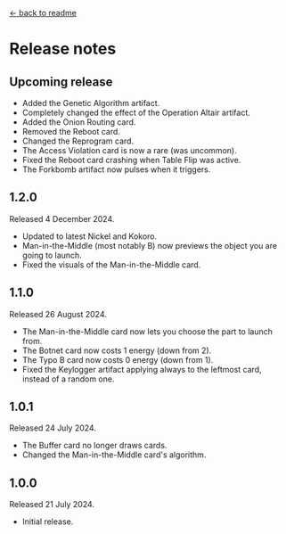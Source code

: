 [← back to readme](README.md)

# Release notes

## Upcoming release

* Added the Genetic Algorithm artifact.
* Completely changed the effect of the Operation Altair artifact.
* Added the Onion Routing card.
* Removed the Reboot card.
* Changed the Reprogram card.
* The Access Violation card is now a rare (was uncommon).
* Fixed the Reboot card crashing when Table Flip was active.
* The Forkbomb artifact now pulses when it triggers.

## 1.2.0
Released 4 December 2024.

* Updated to latest Nickel and Kokoro.
* Man-in-the-Middle (most notably B) now previews the object you are going to launch.
* Fixed the visuals of the Man-in-the-Middle card.

## 1.1.0
Released 26 August 2024.

* The Man-in-the-Middle card now lets you choose the part to launch from.
* The Botnet card now costs 1 energy (down from 2).
* The Typo B card now costs 0 energy (down from 1).
* Fixed the Keylogger artifact applying always to the leftmost card, instead of a random one.

## 1.0.1
Released 24 July 2024.

* The Buffer card no longer draws cards.
* Changed the Man-in-the-Middle card's algorithm.

## 1.0.0
Released 21 July 2024.

* Initial release.